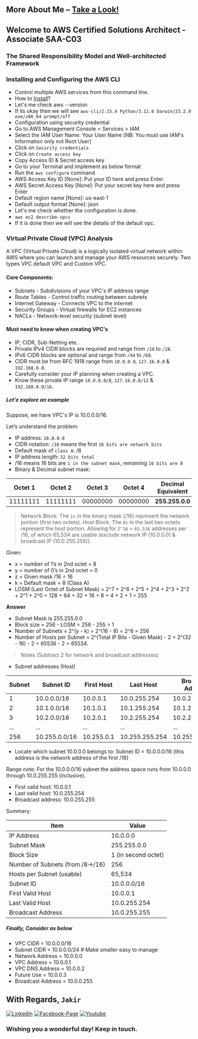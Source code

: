 ## More About Me – [Take a Look!](http://www.mjakaria.me)

## Welcome to AWS Certified Solutions Architect - Associate **SAA-C03**

### The Shared Responsibility Model and Well-architected Framework

### Installing and Configuring the AWS CLI

- Control multiple AWS services from this command line.
- How to [Install](https://docs.aws.amazon.com/cli/latest/userguide/getting-started-install.html)?
- Let's me check aws --version
- If its okay then we will see `aws-cli/2.15.4 Python/3.11.6 Darwin/23.2.0 exe/x86_64 prompt/off`
- Configuration using security credential
- Go to AWS Management Console > Services > IAM
- Select the IAM User Name: Your User Name [NB: You must use IAM's Information only not Root User]
- Click on `Security credentials`
- Click on `Create access key`
- Copy Access ID & Secret access key
- Go to your Terminal and implement as below format
- Run the `aws configure` command
- AWS Access Key ID [None]: Put your ID here and press Enter.
- AWS Secret Access Key [None]: Put your secret key here and press Enter
- Default region name [None]: us-east-1
- Default output format [None]: json
- Let's me check whether the configuration is done.
- `aws ec2 describe-vpcs`
- If it is done then we will see the details of the default vpc.

### Virtual Private Cloud (VPC) Analysis

A VPC (Virtual Private Cloud) is a logically isolated virtual network within AWS where you can launch and manage your AWS resources securely. Two types VPC default VPC and Custom VPC.

#### Core Components:

- Subnets - Subdivisions of your VPC's IP address range
- Route Tables - Control traffic routing between subnets
- Internet Gateway - Connects VPC to the internet
- Security Groups - Virtual firewalls for EC2 instances
- NACLs - Network-level security (subnet level)

#### Must need to know when creating VPC's

- IP, CIDR, Sub-Netting ete.
- Private IPv4 CIDR blocks are required and range from `/16` to `/28`.
- IPv6 CIDR blocks are optional and range from `/44` to `/60`.
- CIDR must be from RFC 1918 range from `10.0.0.0`, `127.16.0.0` & `192.168.0.0`.
- Carefully consider your IP planning when creating a VPC.
- Know these private IP range `10.0.0.0/8`, `127.16.0.0/12` & `192.168.0.0/16`.

##### Let'e explore an example

Suppose, we have VPC's IP is 10.0.0.0/16.

Let’s understand the problem

- IP address: `10.0.0.0`
- CIDR notation: `/16` means the first `16 bits are network bits`
- Default mask of `class A`: /8
- IP address length: `32 bits total`
- /16 means 16 bits are `1 in the subnet mask`, remaining `16 bits are 0`
- Binary & Decimal subnet mask:

| Octet 1  | Octet 2  | Octet 3  | Octet 4  | Decimal Equivalent |
| -------- | -------- | -------- | -------- | ------------------ |
| 11111111 | 11111111 | 00000000 | 00000000 | **255.255.0.0**    |

> Network Block: The `1s` in the binary mask (/16) represent the network portion (first two octets).
> Host Block: The `0s` in the last two octets represent the host portion.
> Allowing for `2^16` = `65,536` addresses per /16, of which 65,534 are usable (exclude network IP (10.0.0.0) & broadcast IP (10.0.255.255)).

Given:

- x = number of 1’s in 2nd octet = 8
- y = number of 0’s in 2nd octet = 0
- z = Given mask /16 = 16
- k = Default mask = 8 (Class A)
- LOSM (Last Octet of Subnet Mask) = 2^7 + 2^6 + 2^5 + 2^4 + 2^3 + 2^2 + 2^1 + 2^0 = 128 + 64 + 32 + 16 + 8 + 4 + 2 + 1 = 255

**Answer**

- Subnet Mask is 255.255.0.0
- Block size = 256 - LOSM = 256 - 255 = 1
- Number of Subnets = 2^(y - k) = 2^(16 - 8) = 2^6 = 256
- Number of Hosts per Subnet = 2^(Total IP Bits - Given Mask) - 2 = 2^(32 - 16) - 2 = 65536 - 2 = 65534.

> Notes (Subtract 2 for network and broadcast addresses)

- Subnet addresses (Host)

| Subnet | Subnet ID     | First Host | Last Host      | Broadcast Address |
| ------ | ------------- | ---------- | -------------- | ----------------- |
| 1      | 10.0.0.0/16   | 10.0.0.1   | 10.0.255.254   | 10.0.255.255      |
| 2      | 10.1.0.0/16   | 10.1.0.1   | 10.1.255.254   | 10.1.255.255      |
| 3      | 10.2.0.0/16   | 10.2.0.1   | 10.2.255.254   | 10.2.255.255      |
| ...    | ...           | ...        | ...            | ...               |
| 256    | 10.255.0.0/16 | 10.255.0.1 | 10.255.255.254 | 10.255.255.255    |

- Locate which subnet 10.0.0.0 belongs to:
  Subnet ID = 10.0.0.0/16 (this address is the network address of the first /16)

Range note: For the 10.0.0.0/16 subnet the address space runs from 10.0.0.0 through 10.0.255.255 (inclusive).

- First valid host: 10.0.0.1
- Last valid host: 10.0.255.254
- Broadcast address: 10.0.255.255

Summary:

| Item                            | Value               |
| ------------------------------- | ------------------- |
| IP Address                      | 10.0.0.0            |
| Subnet Mask                     | 255.255.0.0         |
| Block Size                      | 1 (in second octet) |
| Number of Subnets (from /8→/16) | 256                 |
| Hosts per Subnet (usable)       | 65,534              |
| Subnet ID                       | 10.0.0.0/16         |
| First Valid Host                | 10.0.0.1            |
| Last Valid Host                 | 10.0.255.254        |
| Broadcast Address               | 10.0.255.255        |

##### Finally, Consider as below

- VPC CIDR				= 10.0.0.0/16
- Subnet CIDR			= 10.0.0.0/24 # Make smaller easy to manage
- Network Address		= 10.0.0.0
- VPC Address			= 10.0.0.1
- VPC DNS Address		= 10.0.0.2
- Future Use			= 10.0.0.3
- Broadcast Address	= 10.0.0.255

## With Regards, `Jakir`

[![LinkedIn][linkedin-shield-jakir]][linkedin-url-jakir]
[![Facebook-Page][facebook-shield-jakir]][facebook-url-jakir]
[![Youtube][youtube-shield-jakir]][youtube-url-jakir]

### Wishing you a wonderful day! Keep in touch.

<!-- Personal profile -->

[linkedin-shield-jakir]: https://img.shields.io/badge/linkedin-%230077B5.svg?style=for-the-badge&logo=linkedin&logoColor=white
[linkedin-url-jakir]: https://www.linkedin.com/in/jakir-ruet/
[facebook-shield-jakir]: https://img.shields.io/badge/Facebook-%231877F2.svg?style=for-the-badge&logo=Facebook&logoColor=white
[facebook-url-jakir]: https://www.facebook.com/jakir.ruet/
[youtube-shield-jakir]: https://img.shields.io/badge/YouTube-%23FF0000.svg?style=for-the-badge&logo=YouTube&logoColor=white
[youtube-url-jakir]: https://www.youtube.com/@mjakaria-ruet/featured
